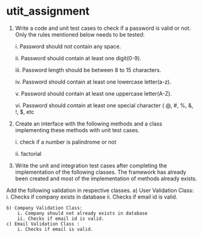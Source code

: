 # utit_assignment

1. Write a code and unit test cases to check if a password is valid or not. Only the rules mentioned below needs to be tested:

    i. Password should not contain any space.
    
    ii. Password should contain at least one digit(0-9).
    
    iii. Password length should be between 8 to 15 characters.
    
    iv. Password should contain at least one lowercase letter(a-z).
    
    v. Password should contain at least one uppercase letter(A-Z).
    
    vi. Password should contain at least one special character ( @, #, %, &, !, $, etc

2. Create an interface with the following methods and a class implementing these methods with unit test cases.

    i. check if a number is palindrome or not
    
    ii. factorial

3. Write the unit and integration test cases after completing the implementation of the following classes. The framework has already been created and most of the implementation of methods already exists.

Add the following validation in respective classes.
    a) User Validation Class: 
        i. Checks if company exists in database
        ii. Checks if email id is valid.

    b) Company Validation Class: 
        i. Company should not already exists in database
        ii. Checks if email id is valid.
    c) Email Validation Class :
        i. Checks if email is valid.
       



  
